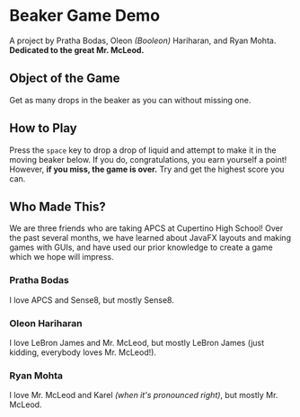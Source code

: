 # Beaker Game Demo
A project by Pratha Bodas, Oleon <i>(Booleon)</i> Hariharan, and Ryan Mohta. <b>Dedicated to the great Mr. McLeod.</b>

<h2>Object of the Game</h2>
<p>Get as many drops in the beaker as you can without missing one.</p>

<h2>How to Play</h2>
<p>Press the <code>space</code> key to drop a drop of liquid and attempt to 
make it in the moving beaker below. If you do, congratulations, you earn 
yourself a point! However, <b>if you miss, the game is over.</b> Try and get 
the highest score you can.

<h2>Who Made This?</h2>
<p>We are three friends who are taking APCS at Cupertino High School! 
Over the past several months, we have learned about JavaFX layouts and making 
games with GUIs, and have used our prior knowledge to create a game which we 
hope will impress.

<h3>Pratha Bodas</h3>
<p>I love APCS and Sense8, but mostly Sense8.</p>

<h3>Oleon Hariharan</h3>
<p>I love LeBron James and Mr. McLeod, but mostly LeBron James (just kidding, everybody loves Mr. McLeod!).</p>

<h3>Ryan Mohta</h3>
<p>I love Mr. McLeod and Karel <i>(when it's pronounced right)</i>, 
but mostly Mr. McLeod.</p>

